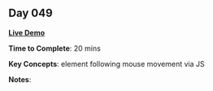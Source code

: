 ## Day 049

**<a href="https://css100.aniqa.dev#day-049">Live Demo</a>**

**Time to Complete**: 20 mins

**Key Concepts**: element following mouse movement via JS

**Notes**:
